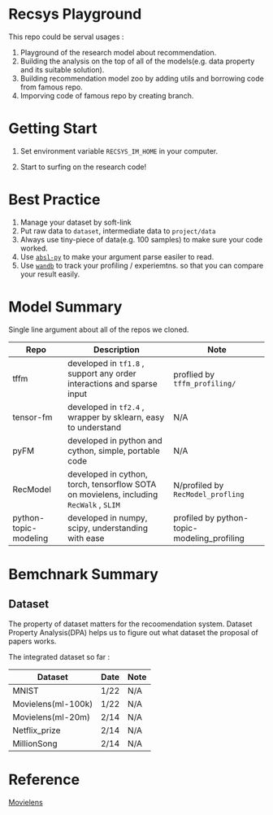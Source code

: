 # Recsys Playground

This repo could be serval usages : 

1. Playground of the research model about recommendation.
2. Building the analysis on the top of all of the models(e.g. data property and its suitable solution).
3. Building recommendation model zoo by adding utils and borrowing code from famous repo.
4. Imporving code of famous repo by creating branch.

# Getting Start

1. Set environment variable `RECSYS_IM_HOME` in your computer.

2. Start to surfing on the research code!

# Best Practice

1. Manage your dataset by soft-link
2. Put raw data to `dataset`, intermediate data to `project/data`
3. Always use tiny-piece of data(e.g. 100 samples) to make sure your code worked.
4. Use [`absl-py`](https://github.com/abseil/abseil-py) to make your argument parse easiler to read.
5. Use [`wandb`](https://github.com/wandb/client) to track your profiling / experiemtns. so that you can compare your result easily.

# Model Summary

Single line argument about all of the repos we cloned.

| Repo      | Description                                                           | Note |
|-----------|-----------------------------------------------------------------------|------|
| tffm      | developed in `tf1.8` , support any order interactions and sparse input | proflied by `tffm_profiling/` |
| tensor-fm | developed in `tf2.4` , wrapper by sklearn, easy to understand          | N/A  |
|pyFM |developed in python and cython, simple, portable code|N/A|
|RecModel |developed in cython, torch, tensorflow SOTA on movielens, including `RecWalk` , `SLIM` |N/profiled by `RecModel_profling`|
|python-topic-modeling|developed in numpy, scipy, understanding with ease| profiled by python-topic-modeling_profiling
# Bemchnark Summary

## Dataset

The property of dataset matters for the recoomendation system. Dataset Property Analysis(DPA) helps us to figure out what dataset the proposal of papers works.

The integrated dataset so far : 

| Dataset            | Date | Note |
|--------------------|------|------|
| MNIST              | 1/22 | N/A  |
| Movielens(ml-100k) | 1/22 | N/A  |
| Movielens(ml-20m) | 2/14 | N/A  |
| Netflix_prize | 2/14 | N/A  |
| MillionSong | 2/14 | N/A  |


# Reference

[Movielens](https://grouplens.org/datasets/movielens/)